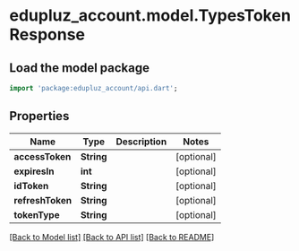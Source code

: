 # edupluz_account.model.TypesTokenResponse

## Load the model package
```dart
import 'package:edupluz_account/api.dart';
```

## Properties
Name | Type | Description | Notes
------------ | ------------- | ------------- | -------------
**accessToken** | **String** |  | [optional] 
**expiresIn** | **int** |  | [optional] 
**idToken** | **String** |  | [optional] 
**refreshToken** | **String** |  | [optional] 
**tokenType** | **String** |  | [optional] 

[[Back to Model list]](../README.md#documentation-for-models) [[Back to API list]](../README.md#documentation-for-api-endpoints) [[Back to README]](../README.md)


